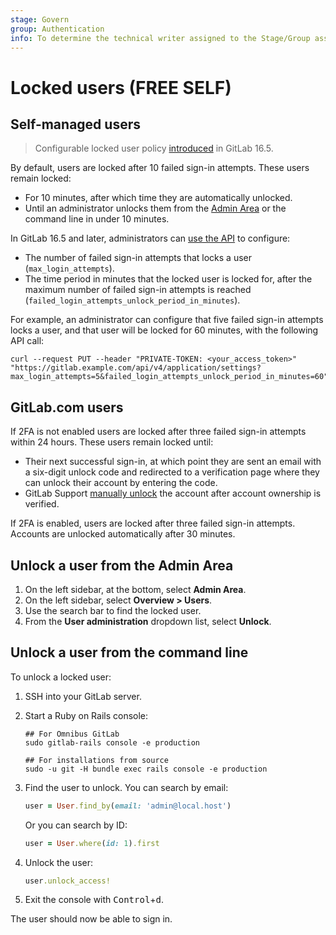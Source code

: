 ```yaml
---
stage: Govern
group: Authentication
info: To determine the technical writer assigned to the Stage/Group associated with this page, see https://handbook.gitlab.com/handbook/product/ux/technical-writing/#assignments
---
```


# Locked users **(FREE SELF)**

## Self-managed users

> Configurable locked user policy [introduced](https://gitlab.com/gitlab-org/gitlab/-/issues/27048) in GitLab 16.5.

By default, users are locked after 10 failed sign-in attempts. These users remain locked:

- For 10 minutes, after which time they are automatically unlocked.
- Until an administrator unlocks them from the [Admin Area](../administration/admin_area.md) or the command line in under 10 minutes.

In GitLab 16.5 and later, administrators can [use the API](../api/settings.md#list-of-settings-that-can-be-accessed-via-api-calls) to configure:

- The number of failed sign-in attempts that locks a user (`max_login_attempts`).
- The time period in minutes that the locked user is locked for, after the maximum number of failed sign-in attempts is reached (`failed_login_attempts_unlock_period_in_minutes`).

For example, an administrator can configure that five failed sign-in attempts locks a user, and that user will be locked for 60 minutes, with the following API call:

```shell
curl --request PUT --header "PRIVATE-TOKEN: <your_access_token>" "https://gitlab.example.com/api/v4/application/settings?max_login_attempts=5&failed_login_attempts_unlock_period_in_minutes=60"
```

## GitLab.com users

If 2FA is not enabled users are locked after three failed sign-in attempts within 24 hours. These users remain locked until:

- Their next successful sign-in, at which point they are sent an email with a six-digit unlock code and redirected to a verification page where they can unlock their account by entering the code.
- GitLab Support [manually unlock](https://about.gitlab.com/handbook/support/workflows/reinstating-blocked-accounts.html#manual-unlock) the account after account ownership is verified.

If 2FA is enabled, users are locked after three failed sign-in attempts. Accounts are unlocked automatically after 30 minutes.

## Unlock a user from the Admin Area

1. On the left sidebar, at the bottom, select **Admin Area**.
1. On the left sidebar, select **Overview > Users**.
1. Use the search bar to find the locked user.
1. From the **User administration** dropdown list, select **Unlock**.

## Unlock a user from the command line

To unlock a locked user:

1. SSH into your GitLab server.
1. Start a Ruby on Rails console:

   ```shell
   ## For Omnibus GitLab
   sudo gitlab-rails console -e production

   ## For installations from source
   sudo -u git -H bundle exec rails console -e production
   ```

1. Find the user to unlock. You can search by email:

   ```ruby
   user = User.find_by(email: 'admin@local.host')
   ```

   Or you can search by ID:

   ```ruby
   user = User.where(id: 1).first
   ```

1. Unlock the user:

   ```ruby
   user.unlock_access!
   ```

1. Exit the console with <kbd>Control</kbd>+<kbd>d</kbd>.

The user should now be able to sign in.

<!-- ## Troubleshooting

Include any troubleshooting steps that you can foresee. If you know beforehand what issues
one might have when setting this up, or when something is changed, or on upgrading, it's
important to describe those, too. Think of things that may go wrong and include them here.
This is important to minimize requests for support, and to avoid doc comments with
questions that you know someone might ask.

Each scenario can be a third-level heading, for example `### Getting error message X`.
If you have none to add when creating a doc, leave this section in place
but commented out to help encourage others to add to it in the future. -->
